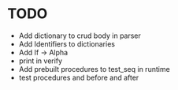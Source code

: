 # TODO

- Add dictionary to crud body in parser
- Add Identifiers to dictionaries
- Add If -> Alpha
- print in verify
- Add prebuilt procedures to test_seq in runtime
- test procedures and before and after
